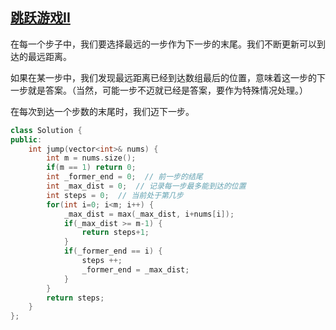 ## [跳跃游戏II](https://leetcode-cn.com/problems/jump-game-ii/)
在每一个步子中，我们要选择最远的一步作为下一步的末尾。我们不断更新可以到达的最远距离。

如果在某一步中，我们发现最远距离已经到达数组最后的位置，意味着这一步的下一步就是答案。（当然，可能一步不迈就已经是答案，要作为特殊情况处理。）

在每次到达一个步数的末尾时，我们迈下一步。

```cpp
class Solution {
public:
    int jump(vector<int>& nums) {
        int m = nums.size();
        if(m == 1) return 0;
        int _former_end = 0;  // 前一步的结尾
        int _max_dist = 0;  // 记录每一步最多能到达的位置
        int steps = 0;  // 当前处于第几步
        for(int i=0; i<m; i++) {
            _max_dist = max(_max_dist, i+nums[i]);
            if(_max_dist >= m-1) {
                return steps+1;
            }
            if(_former_end == i) {
                steps ++;
                _former_end = _max_dist;
            }
        }
        return steps;
    }
};
```
